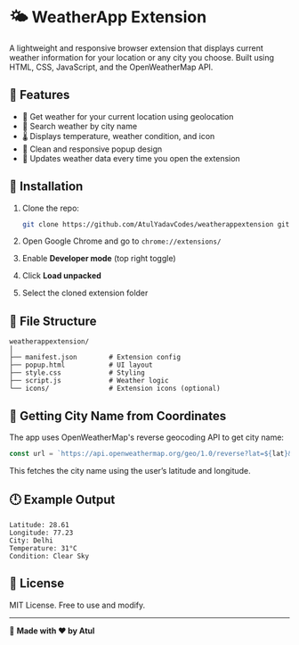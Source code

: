 # 🌤️ WeatherApp Extension

A lightweight and responsive browser extension that displays current weather information for your location or any city you choose. Built using HTML, CSS, JavaScript, and the OpenWeatherMap API.

## 🔧 Features

* 📍 Get weather for your current location using geolocation
* 🌆 Search weather by city name
* 🌡️ Displays temperature, weather condition, and icon
* 📱 Clean and responsive popup design
* 🔄 Updates weather data every time you open the extension

## 🚀 Installation

1. Clone the repo:

   ```bash
   git clone https://github.com/AtulYadavCodes/weatherappextension git
   ```
2. Open Google Chrome and go to `chrome://extensions/`
3. Enable **Developer mode** (top right toggle)
4. Click **Load unpacked**
5. Select the cloned extension folder

## 📂 File Structure

```
weatherappextension/
│
├── manifest.json        # Extension config
├── popup.html           # UI layout
├── style.css            # Styling
├── script.js            # Weather logic
└── icons/               # Extension icons (optional)
```

## 📰 Getting City Name from Coordinates

The app uses OpenWeatherMap's reverse geocoding API to get city name:

```js
const url = `https://api.openweathermap.org/geo/1.0/reverse?lat=${lat}&lon=${lon}&limit=1&appid=${apiKey}`;
```

This fetches the city name using the user’s latitude and longitude.

## 🕛 Example Output

```
Latitude: 28.61
Longitude: 77.23
City: Delhi
Temperature: 31°C
Condition: Clear Sky
```

## 📄 License

MIT License. Free to use and modify.

---

🔗 **Made with ❤️ by Atul**
